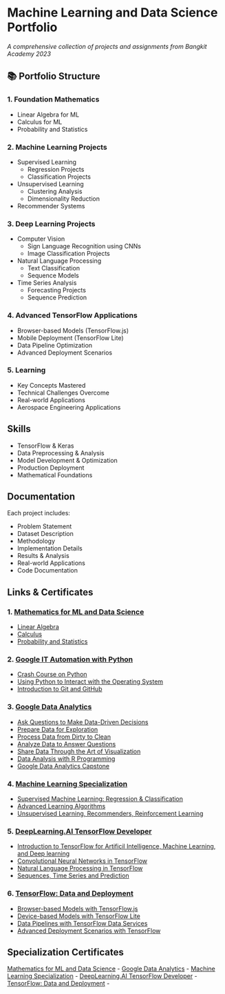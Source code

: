 # Machine Learning and Data Science Portfolio
*A comprehensive collection of projects and assignments from Bangkit Academy 2023*

## 📚 Portfolio Structure

### 1. Foundation Mathematics
- Linear Algebra for ML
- Calculus for ML
- Probability and Statistics

### 2. Machine Learning Projects
- Supervised Learning
  - Regression Projects
  - Classification Projects
- Unsupervised Learning
  - Clustering Analysis
  - Dimensionality Reduction
- Recommender Systems

### 3. Deep Learning Projects
- Computer Vision
  - Sign Language Recognition using CNNs
  - Image Classification Projects
- Natural Language Processing
  - Text Classification
  - Sequence Models
- Time Series Analysis
  - Forecasting Projects
  - Sequence Prediction

### 4. Advanced TensorFlow Applications
- Browser-based Models (TensorFlow.js)
- Mobile Deployment (TensorFlow Lite)
- Data Pipeline Optimization
- Advanced Deployment Scenarios

### 5. Learning
- Key Concepts Mastered
- Technical Challenges Overcome
- Real-world Applications
- Aerospace Engineering Applications

## Skills
- TensorFlow & Keras
- Data Preprocessing & Analysis
- Model Development & Optimization
- Production Deployment
- Mathematical Foundations

## Documentation
Each project includes:
- Problem Statement
- Dataset Description
- Methodology
- Implementation Details
- Results & Analysis
- Real-world Applications
- Code Documentation

## Links & Certificates
### 1. [Mathematics for ML and Data Science](https://www.coursera.org/specializations/mathematics-for-machine-learning-and-data-science)
- [Linear Algebra](https://coursera.org/share/48d8c2fa78e446e7b95f4b0c7dbc490d) 
- [Calculus](https://coursera.org/share/c3fcf27c5fe0a43da271e0919ce1dcc9)
- [Probability and Statistics](https://coursera.org/share/be92c381e5ad3a3f900ec25d8308ab7f)

### 2. [Google IT Automation with Python](https://www.coursera.org/professional-certificates/google-it-automation)
- [Crash Course on Python](https://www.coursera.org/account/accomplishments/verify/5NLSJ3LP64BJ?utm_source=link&utm_medium=certificate&utm_content=cert_image&utm_campaign=sharing_cta&utm_product=course)
- [Using Python to Interact with the Operating System](https://coursera.org/share/26631cb707cafb6013943fff26d24470)
- [Introduction to Git and GitHub](https://coursera.org/share/37bc5af5761c60b1507fbde466f2bfef)

### 3. [Google Data Analytics](https://www.coursera.org/specializations/google-data-analytics)
- [Ask Questions to Make Data-Driven Decisions](https://coursera.org/share/1bc734fd65a215694eec390ad5c990d0)
- [Prepare Data for Exploration](https://coursera.org/share/712d6522913b79a79cd34cf2936d8a79)
- [Process Data from Dirty to Clean](https://coursera.org/share/22c96b74fc0e88336a32726ac4973919)
- [Analyze Data to Answer Questions](https://coursera.org/share/072c2c442132923e0656df11ffe538c9)
- [Share Data Through the Art of Visualization](https://coursera.org/share/2163754b560efc6621240b8b3a4c1c31)
- [Data Analysis with R Programming](https://coursera.org/share/1d836bb4b1511744eeb6f383ebeed4c0)
- [Google Data Analytics Capstone](https://coursera.org/share/83e721f04d7770cb80bf71910bd4b316)

### 4. [Machine Learning Specialization](https://www.coursera.org/specializations/machine-learning-introduction)
- [Supervised Machine Learning: Regression & Classification](https://coursera.org/share/bf4f171a435a65967f210c70a1803575)
- [Advanced Learning Algorithms](https://coursera.org/share/f628df67e277143aa033b3d229c98e76)
- [Unsupervised Learning, Recommenders, Reinforcement Learning](https://coursera.org/share/ae3a3feb59960a9ba2d3ab880b1fb073)

### 5. [DeepLearning.AI TensorFlow Developer](https://www.coursera.org/specializations/tensorflow-in-practice)
- [Introduction to TensorFlow for Artificil Intelligence, Machine Learning, and Deep learning](https://coursera.org/share/950244b3d15319b4fec4928fa60fcb1a)
- [Convolutional Neural Networks in TensorFlow](https://coursera.org/share/1cfb5a35414f51f69f36db2362e4d3df)
- [Natural Language Processing in TensorFlow](https://coursera.org/share/f7f46b2299600ba003a4f34a1a51333a)
- [Sequences, Time Series and Prediction](https://coursera.org/share/910f296a706d92132be77ed11cfbd993)

### 6. [TensorFlow: Data and Deployment](https://www.coursera.org/specializations/tensorflow-data-and-deployment)
- [Browser-based Models with TensorFlow.js](https://www.coursera.org/account/accomplishments/certificate/6KHD5UP9V3GZ)
- [Device-based Models with TensorFlow Lite](https://www.coursera.org/account/accomplishments/certificate/9PP6ZX5NLB5A)
- [Data Pipelines with TensorFlow Data Services](https://www.coursera.org/account/accomplishments/certificate/P85F6WQVJSAX)
- [Advanced Deployment Scenarios with TensorFlow](https://www.coursera.org/account/accomplishments/certificate/T5A47V9G5MCX)

## Specialization Certificates
[Mathematics for ML and Data Science](https://coursera.org/share/ca04fdc201680d60d09b6fc1af929231) - 
[Google Data Analytics](https://www.coursera.org/account/accomplishments/professional-cert/4K9UPK7ZFX77) - 
[Machine Learning Specialization](https://coursera.org/share/fa5a67fea09894f41349409b17d4dee9) - 
[DeepLearning.AI TensorFlow Developer](https://coursera.org/share/896bb3a1a5af80a07907191aa7fea30f) - 
[TensorFlow: Data and Deployment](https://coursera.org/share/852d324b25e8c5a62c363677d5b2dda9) - 
